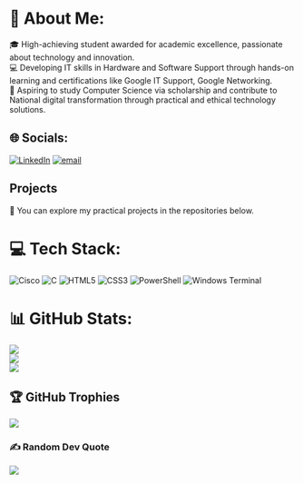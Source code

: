 # 💫 About Me:
🎓 High-achieving student awarded for academic excellence, passionate about technology and innovation.<br>💻 Developing IT skills in Hardware and Software Support through hands-on learning and certifications like Google IT Support, Google Networking.<br>🎯 Aspiring to study Computer Science via scholarship and contribute to National digital transformation through practical and ethical technology solutions.


## 🌐 Socials:
[![LinkedIn](https://img.shields.io/badge/LinkedIn-%230077B5.svg?logo=linkedin&logoColor=white)](https://linkedin.com/in/abderrahmane-makhlouf) [![email](https://img.shields.io/badge/Email-D14836?logo=gmail&logoColor=white)](mailto:contact@abderrahmanemakhlouf.com) 

## Projects
💼 You can explore my practical projects in the repositories below.

# 💻 Tech Stack:
![Cisco](https://img.shields.io/badge/cisco-%23049fd9.svg?style=for-the-badge&logo=cisco&logoColor=black) ![C](https://img.shields.io/badge/c-%2300599C.svg?style=for-the-badge&logo=c&logoColor=white) ![HTML5](https://img.shields.io/badge/html5-%23E34F26.svg?style=for-the-badge&logo=html5&logoColor=white) ![CSS3](https://img.shields.io/badge/css3-%231572B6.svg?style=for-the-badge&logo=css3&logoColor=white) ![PowerShell](https://img.shields.io/badge/PowerShell-%235391FE.svg?style=for-the-badge&logo=powershell&logoColor=white) ![Windows Terminal](https://img.shields.io/badge/Windows%20Terminal-%234D4D4D.svg?style=for-the-badge&logo=windows-terminal&logoColor=white)
# 📊 GitHub Stats:
![](https://github-readme-stats.vercel.app/api?username=AbderrahmaneMakhlouf&theme=dark&hide_border=false&include_all_commits=false&count_private=false)<br/>
![](https://nirzak-streak-stats.vercel.app/?user=AbderrahmaneMakhlouf&theme=dark&hide_border=false)<br/>
![](https://github-readme-stats.vercel.app/api/top-langs/?username=AbderrahmaneMakhlouf&theme=dark&hide_border=false&include_all_commits=false&count_private=false&layout=compact)

## 🏆 GitHub Trophies
![](https://github-profile-trophy.vercel.app/?username=AbderrahmaneMakhlouf&theme=radical&no-frame=false&no-bg=true&margin-w=4)

### ✍️ Random Dev Quote
![](https://quotes-github-readme.vercel.app/api?type=horizontal&theme=radical)

<!-- Proudly created with GPRM ( https://gprm.itsvg.in ) -->
